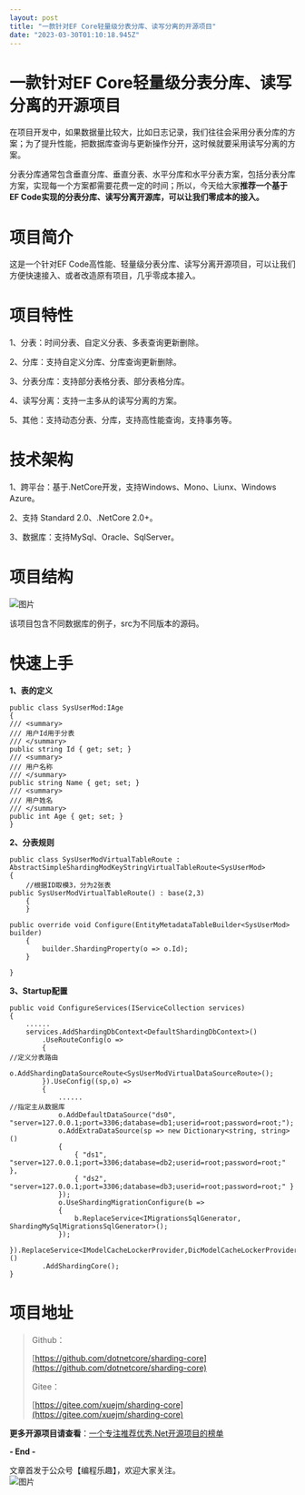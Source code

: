 ```yaml
---
layout: post
title: "一款针对EF Core轻量级分表分库、读写分离的开源项目"
date: "2023-03-30T01:10:18.945Z"
---
```

一款针对EF Core轻量级分表分库、读写分离的开源项目
============================

在项目开发中，如果数据量比较大，比如日志记录，我们往往会采用分表分库的方案；为了提升性能，把数据库查询与更新操作分开，这时候就要采用读写分离的方案。

分表分库通常包含垂直分库、垂直分表、水平分库和水平分表方案，包括分表分库方案，实现每一个方案都需要花费一定的时间；所以，今天给大家**推荐一个基于EF Code实现的分表分库、读写分离开源库，可以让我们零成本的接入。**

**项目简介**
========

这是一个针对EF Code高性能、轻量级分表分库、读写分离开源项目，可以让我们方便快速接入、或者改造原有项目，几乎零成本接入。

**项目特性**
========

1、分表：时间分表、自定义分表、多表查询更新删除。

2、分库：支持自定义分库、分库查询更新删除。

3、分表分库：支持部分表格分表、部分表格分库。

4、读写分离：支持一主多从的读写分离的方案。

5、其他：支持动态分表、分库，支持高性能查询，支持事务等。

**技术架构**
========

1、跨平台：基于.NetCore开发，支持Windows、Mono、Liunx、Windows Azure。

2、支持 Standard 2.0、.NetCore 2.0+。

3、数据库：支持MySql、Oracle、SqlServer。

**项目结构**
========

![图片](https://img2023.cnblogs.com/blog/93789/202303/93789-20230329181625648-1278624392.png)

该项目包含不同数据库的例子，src为不同版本的源码。

**快速上手**
========

**1、表的定义**

    public class SysUserMod:IAge
    {
    /// <summary>
    /// 用户Id用于分表
    /// </summary>
    public string Id { get; set; }
    /// <summary>
    /// 用户名称
    /// </summary>
    public string Name { get; set; }
    /// <summary>
    /// 用户姓名
    /// </summary>
    public int Age { get; set; }
    }
    

**2、分表规则**

    public class SysUserModVirtualTableRoute : AbstractSimpleShardingModKeyStringVirtualTableRoute<SysUserMod>
    {
        //根据ID取模3，分为2张表
    public SysUserModVirtualTableRoute() : base(2,3)
        {
        }
    
    public override void Configure(EntityMetadataTableBuilder<SysUserMod> builder)
        {
            builder.ShardingProperty(o => o.Id);
        }
    
    }
    

**3、Startup配置**

    public void ConfigureServices(IServiceCollection services)
    {
        ......
        services.AddShardingDbContext<DefaultShardingDbContext>()
            .UseRouteConfig(o =>
            {
    //定义分表路由
                o.AddShardingDataSourceRoute<SysUserModVirtualDataSourceRoute>();
            }).UseConfig((sp,o) =>
            {
                ......
    //指定主从数据库
                o.AddDefaultDataSource("ds0",
    "server=127.0.0.1;port=3306;database=db1;userid=root;password=root;");
                o.AddExtraDataSource(sp => new Dictionary<string, string>()
                {
                    { "ds1", "server=127.0.0.1;port=3306;database=db2;userid=root;password=root;" },
                    { "ds2", "server=127.0.0.1;port=3306;database=db3;userid=root;password=root;" }
                });
                o.UseShardingMigrationConfigure(b =>
                {
                    b.ReplaceService<IMigrationsSqlGenerator, ShardingMySqlMigrationsSqlGenerator>();
                });
            }).ReplaceService<IModelCacheLockerProvider,DicModelCacheLockerProvider>()
            .AddShardingCore();
    }
    

**项目地址**
========

> Github：
> 
> [https://github.com/dotnetcore/sharding-core](https://github.com/dotnetcore/sharding-core)
> 
> Gitee：
> 
> [https://gitee.com/xuejm/sharding-core](https://gitee.com/xuejm/sharding-core)

**更多开源项目请查看**：[一个专注推荐优秀.Net开源项目的榜单](https://github.com/bianchenglequ/NetCodeTop)

**\- End -**

文章首发于公众号【编程乐趣】，欢迎大家关注。  
![图片](https://img2020.cnblogs.com/blog/93789/202105/93789-20210520132522800-1532644404.jpg)